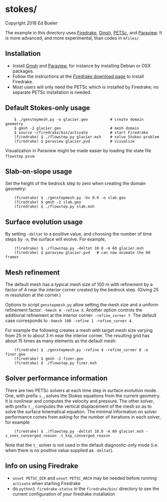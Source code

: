 stokes/
=======

Copyright 2018 Ed Bueler

The example in this directory uses [Firedrake](https://www.firedrakeproject.org/), [Gmsh](http://gmsh.info/), [PETSc](http://www.mcs.anl.gov/petsc/), and [Paraview](https://www.paraview.org/).  It is more advanced, and more experimental, than codes in `mfiles/`

Installation
------------

  * Install [Gmsh](http://gmsh.info/) and [Paraview](https://www.paraview.org/),
    for instance by installing Debian or OSX packages.
  * Follow the instructions at the
    [Firedrake download page](https://www.firedrakeproject.org/download.html)
    to install Firedrake.
  * Most users will only need the PETSc which is installed by Firedrake; no
    separate PETSc installation is needed.

Default Stokes-only usage
-------------------------

        $ ./genstepmesh.py -o glacier.geo          # create domain geometry
        $ gmsh -2 glacier.geo                      # mesh domain
        $ source ~/firedrake/bin/activate          # start Firedrake
        (firedrake) $ ./flowstep.py glacier.msh    # solve Stokes problem
        (firedrake) $ paraview glacier.pvd         # visualize

Visualization in Paraview might be made easier by loading the state file `flowstep.pvsm`.

Slab-on-slope usage
-------------------

Set the height of the bedrock step to zero when creating the domain geometry:

        (firedrake) $ ./genstepmesh.py -bs 0.0 -o slab.geo
        (firedrake) $ gmsh -2 slab.geo
        (firedrake) $ ./flowstep.py slab.msh

Surface evolution usage
-----------------------

By setting `-deltat` to a positive value, and choosing the number of time steps by `-m`, the surface will evolve.  For example,

        (firedrake) $ ./flowstep.py -deltat 10.0 -m 60 glacier.msh
        (firedrake) $ paraview glacier.pvd   # can now animate the 60 frames

Mesh refinement
---------------

The default mesh has a typical mesh size of 100 m with refinement by a factor of 4 near the interior corner created by the bedrock step.  (Giving 25 m resolution at the corner.)

Options to script `genstepmesh.py` allow setting the mesh size and a uniform refinement factor: `-hmesh H -refine X`.  Another option controls the additional refinement at the interior corner: `-refine_corner Y`.  The default case corresponds to `-hmesh 100 -refine 1 -refine_corner 4`.

For example the following creates a mesh with target mesh size varying from 25 m to about 3 m near the interior corner.  The resulting grid has about 15 times as many elements as the default mesh:

        (firedrake) $ ./genstepmesh.py -refine 4 -refine_corner 8 -o finer.geo
        (firedrake) $ gmsh -2 finer.geo
        (firedrake) $ ./flowstep.py finer.msh

Solver performance information
------------------------------

There are two PETSc solvers at each time step in surface evolution mode.  One, with prefix `s_`, solves the Stokes equations from the current geometry.  It is nonlinear and computes the velocity and pressure.  The other solver, with prefix `t_`, computes the vertical displacement of the mesh so as to solve the surface kinematical equation.  The minimal information on solver performance comes from asking for the number of iterations in each solver, for example

        (firedrake) $ ./flowstep.py -deltat 10.0 -m 60 glacier.msh -s_snes_converged_reason -t_ksp_converged_reason

Note that the `t_` solver is not used in the default diagnostic-only mode (i.e. when there is no positive value supplied as `-deltat`).

Info on using Firedrake
-----------------------

  * `unset PETSC_DIR` and `unset PETSC_ARCH` may be needed before running `activate` when starting Firedrake
  * do `python3 firedrake-status` in the `firedrake/bin/` directory to see the current configuration of your firedrake installation

